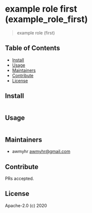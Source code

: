 # example role first (example_role_first)

> example role (first)

## Table of Contents

- [Install](#install)
- [Usage](#usage)
- [Maintainers](#maintainers)
- [Contribute](#contribute)
- [License](#license)

## Install

```
```

## Usage

```
```

## Maintainers

- awmyhr <awmyhr@gmail.com>

## Contribute

PRs accepted.

## License

Apache-2.0 (c) 2020
